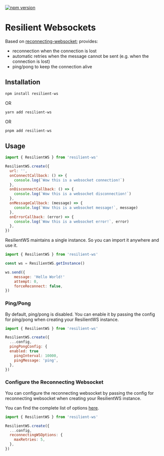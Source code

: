 [![npm version](https://badge.fury.io/js/resilient-ws.svg)](https://badge.fury.io/js/resilient-ws)

# Resilient Websockets

Based on [reconnecting-websocket](https://raw.githubusercontent.com/pladaria/reconnecting-websocket); provides:

- reconnection when the connection is lost
- automatic retries when the message cannot be sent (e.g. when the connection is lost)
- ping/pong to keep the connection alive

## Installation

```bash
npm install resilient-ws
```

OR

```bash
yarn add resilient-ws
```

OR

```bash
pnpm add resilient-ws
```

## Usage

```js
import { ResilientWS } from 'resilient-ws'

ResilientWS.create({
  url: '',
  onConnectCallback: () => {
    console.log(`Wow this is a websocket connection!`)
  },
  onDisconnectCallback: () => {
    console.log(`Wow this is a websocket disconnection!`)
  },
  onMessageCallback: (message) => {
    console.log(`Wow this is a websocket message!`, message)
  },
  onErrorCallback: (error) => {
    console.log(`Wow this is a websocket error!`, error)
  },
})
```

ResilientWS maintains a single instance. So you can import it anywhere and use it.

```js
import { ResilientWS } from 'resilient-ws'

const ws = ResilientWS.getInstance()

ws.send({
    message: 'Hello World!'
    attempt: 0,
    forceReconnect: false,
})
```

### Ping/Pong

By default, ping/pong is disabled. You can enable it by passing the config for ping/pong when creating your ResilientWS instance.

```js
import { ResilientWS } from 'resilient-ws'

ResilientWS.create({
  ...config,
  pingPongConfig: {
  enabled: true
    pingInterval: 10000,
    pingMessage: 'ping',
  },
})
```

### Configure the Reconnecting Websocket

You can configure the reconnecting websocket by passing the config for reconnecting websocket when creating your ResilientWS instance.

You can find the complete list of options [here](https://www.npmjs.com/package/reconnecting-websocket#available-options).

```js
import { ResilientWS } from 'resilient-ws'

ResilientWS.create({
  ...config,
  reconnectingWSOptions: {
    maxRetries: 5,
  },
})
```
